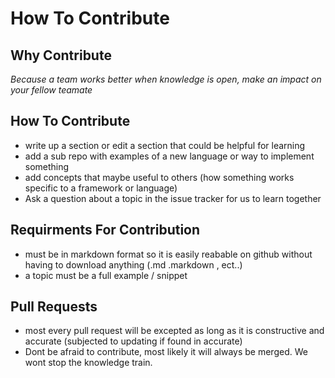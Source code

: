 # How To Contribute

## Why Contribute
_Because a team works better when knowledge is open, make an impact on your fellow teamate_

## How To Contribute
- write up a section or edit a section that could be helpful for learning
- add a sub repo with examples of a new language or way to implement something
- add concepts that maybe useful to others (how something works specific to a framework or language)
- Ask a question about a topic in the issue tracker for us to learn together

## Requirments For Contribution
- must be in markdown format so it is easily reabable on github without having to download anything (.md .markdown , ect..)
- a topic must be a full example / snippet

## Pull Requests
- most every pull request will be excepted as long as it is constructive and accurate (subjected to updating if found in accurate)
- Dont be afraid to contribute, most likely it will always be merged. We wont stop the knowledge train.
